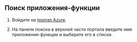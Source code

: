 ## <a name="find-your-function-app"></a>Поиск приложения-функции

1. Войдите на [портал Azure](https://portal.azure.com/). 

2. На панели поиска в верхней части портала введите имя приложения-функции и выберите его в списке.